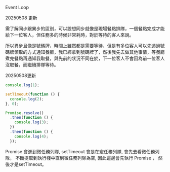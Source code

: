Event Loop 


20250508 更新

需了解同步跟異步的區別，可以設想同步就像是現場餐點排隊，一個餐點完成才能給下一位客人，但任務多的時候非常耗時，對於等待的客人來說。

所以異步且像是號碼牌，時間上雖然都是需要等待，但是有多位客人可以先透過號碼牌領取的方式通知餐廳，我已經拿到號碼牌了，然後我先去做其他事情，等餐廳煮完餐點再通知我取餐，與先前的狀況不同在於，下一位客人不會因為前一位客人沒取餐，而繼續排隊等待。


20250508更新
```js
console.log(1);

setTimeout(function () {
  console.log(2);
}, 0);

Promise.resolve()
  .then(function () {
    console.log(3);
  })
  .then(function () {
    console.log(4);
  });
```
Promise 會進到微任務列隊,
setTimeout 會是在宏任務列隊,
會先去看微任務列隊，
不斷提取到執行棧中直到微任務列隊為空,
因此這邊會先執行 Promise ，
然後才是setTimeout。
